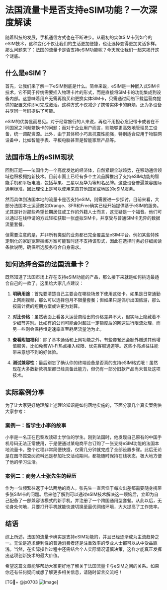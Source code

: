 # 法国流量卡是否支持eSIM功能？一次深度解读

随着科技的发展，手机通信方式也在不断进步。从最初的实体SIM卡到如今的eSIM技术，这种变化不仅让我们的生活更加便捷，也让选择变得更加灵活多样。那么问题来了：法国的流量卡是否支持eSIM功能呢？今天就让我们一起来揭开这个谜底。

## 什么是eSIM？

首先，让我们来了解一下eSIM到底是什么。简单来说，eSIM是一种嵌入式SIM卡技术，它不同于传统需要插入物理卡片的形式，而是直接将SIM卡的功能集成到设备内部。这意味着用户无需再购买和更换实体SIM卡，只需通过网络下载运营商提供的配置文件即可完成激活。这种方式不仅减少了携带实体卡的麻烦，还为多设备共享同一号码提供了可能。

eSIM的优势显而易见。对于经常旅行的人来说，再也不用担心忘记带卡或者在不同国家之间频繁换卡的问题；而对于企业用户而言，则能够更高效地管理员工设备，统一调配资源。此外，由于其体积小巧且抗震性能强，特别适合应用于物联网设备中，比如智能手表、平板电脑甚至是智能家居产品等。

## 法国市场上的eSIM现状

回到正题——法国作为一个高度发达的经济体，自然紧跟全球趋势，在移动通信领域也积极拥抱新技术。目前市面上已经有多个主流品牌推出了支持eSIM功能的智能手机和平板电脑，包括苹果、三星以及华为等知名品牌。这些设备普遍兼容国际通用标准，因此理论上是可以使用来自其他国家或地区的eSIM服务。

然而具体到法国本地的流量卡是否支持eSIM，则需要进一步探讨。目前来看，大部分法国本土运营商如Orange、SFR和Free确实已经开始提供基于eSIM的服务。尤其是针对那些希望长期居住或工作的外籍人士而言，这无疑是一个福音。他们可以通过在线申请的方式轻松获取一张虚拟SIM卡，并享受与普通SIM卡无异的数据流量套餐。

但需要注意的是，并非所有类型的业务都已完全覆盖至eSIM平台。例如某些特殊定制化的家庭宽带捆绑方案可能暂时还不支持该形式，因此在选择时务必仔细阅读条款说明，确保所选服务符合自身需求。

## 如何选择合适的法国流量卡？

既然知道了法国市场上存在支持eSIM功能的产品，那么接下来就是如何挑选最适合自己的一款了。这里给大家几点建议：

1. **明确用途**：首先要清楚自己主要会在哪些场景下使用这张卡。如果是日常通勤上网刷视频，那么可以选择包月不限量套餐；但如果只是偶尔出国旅游，那么按需计费的短期方案或许更为划算。
   
2. **对比价格**：虽然表面上看各大运营商给出的价格差异不大，但实际上隐藏着不少细节差别。比如有的公司可能会对超过一定额度后的网速进行限流处理，而另一些则会保持恒定速率直至耗尽流量池为止。

3. **查看附加福利**：除了基本通话和上网功能之外，有些套餐还会额外赠送其他增值服务，比如免费Wi-Fi热点接入权限、优先客服通道等。这些小亮点往往能带来意想不到的好体验。

4. **测试兼容性**：最后别忘了确认你的终端设备是否真的支持eSIM格式哦！虽然现在大多数新款机型都已经具备此能力，但仍有一部分旧款产品尚未普及这项技术。

## 实际案例分享

为了让大家更好地理解上述理论知识是如何落地实施的，下面分享几个真实案例供大家参考：

### 案例一：留学生小李的故事
小李是一名正在巴黎攻读硕士学位的学生。刚到法国时，他发现自己原有的中国手机号码无法正常使用，于是便通过某电商平台订购了一张支持eSIM功能的法国本地流量卡。整个过程非常简便快捷，仅需几分钟就完成了全部设置步骤。此后无论是在图书馆查阅资料还是参加社交活动期间，都能随时保持在线状态，极大地方便了他的学习生活。

### 案例二：商务人士张先生的经历
作为一位频繁往返于中法两地的商人，张先生一直苦恼于每次出差都需要随身携带多张SIM卡的问题。后来他了解到可以通过eSIM技术解决这一烦恼后，立即为自己配备了一部兼容该模式的新手机，并注册了一个跨国通用型套餐。从此以后，无论身处何地，只要打开手机就能快速切换至最优网络环境，大大提高了工作效率。

## 结语

综上所述，法国的流量卡确实是支持eSIM功能的，并且已经逐渐成为主流趋势之一。无论是追求便利性的普通消费者还是注重效率的专业人士都可以从中受益匪浅。当然，在实际操作过程中还需结合个人实际情况谨慎决策，这样才能真正发挥出这项创新技术的最大价值。

希望这篇文章能够帮助大家更好地了解关于法国流量卡与eSIM之间的关系。如果你还有任何疑问或想了解更多相关信息，请随时留言交流吧！

[TG💪+ @jx0703 ![Image](https://github.com/user-attachments/assets/dbca1d08-cadb-493c-b0ec-ad6f7a83f270)]